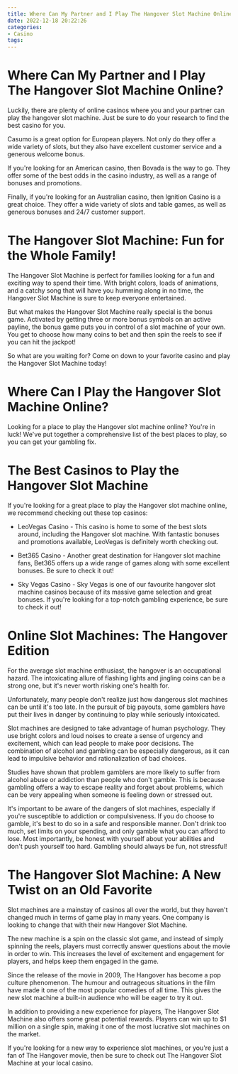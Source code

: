 ```yaml
---
title: Where Can My Partner and I Play The Hangover Slot Machine Online
date: 2022-12-18 20:22:26
categories:
- Casino
tags:
---
```



#  Where Can My Partner and I Play The Hangover Slot Machine Online?

Luckily, there are plenty of online casinos where you and your partner can play the hangover slot machine. Just be sure to do your research to find the best casino for you.

Casumo is a great option for European players. Not only do they offer a wide variety of slots, but they also have excellent customer service and a generous welcome bonus.

If you're looking for an American casino, then Bovada is the way to go. They offer some of the best odds in the casino industry, as well as a range of bonuses and promotions.

Finally, if you're looking for an Australian casino, then Ignition Casino is a great choice. They offer a wide variety of slots and table games, as well as generous bonuses and 24/7 customer support.

#  The Hangover Slot Machine: Fun for the Whole Family!

The Hangover Slot Machine is perfect for families looking for a fun and exciting way to spend their time. With bright colors, loads of animations, and a catchy song that will have you humming along in no time, the Hangover Slot Machine is sure to keep everyone entertained.

But what makes the Hangover Slot Machine really special is the bonus game. Activated by getting three or more bonus symbols on an active payline, the bonus game puts you in control of a slot machine of your own. You get to choose how many coins to bet and then spin the reels to see if you can hit the jackpot!

So what are you waiting for? Come on down to your favorite casino and play the Hangover Slot Machine today!

#  Where Can I Play the Hangover Slot Machine Online?

Looking for a place to play the Hangover slot machine online? You're in luck! We've put together a comprehensive list of the best places to play, so you can get your gambling fix.

# The Best Casinos to Play the Hangover Slot Machine

If you're looking for a great place to play the Hangover slot machine online, we recommend checking out these top casinos:

* LeoVegas Casino - This casino is home to some of the best slots around, including the Hangover slot machine. With fantastic bonuses and promotions available, LeoVegas is definitely worth checking out.

* Bet365 Casino - Another great destination for Hangover slot machine fans, Bet365 offers up a wide range of games along with some excellent bonuses. Be sure to check it out!

* Sky Vegas Casino - Sky Vegas is one of our favourite hangover slot machine casinos because of its massive game selection and great bonuses. If you're looking for a top-notch gambling experience, be sure to check it out!

#  Online Slot Machines: The Hangover Edition

For the average slot machine enthusiast, the hangover is an occupational hazard. The intoxicating allure of flashing lights and jingling coins can be a strong one, but it's never worth risking one's health for.

Unfortunately, many people don't realize just how dangerous slot machines can be until it's too late. In the pursuit of big payouts, some gamblers have put their lives in danger by continuing to play while seriously intoxicated.

Slot machines are designed to take advantage of human psychology. They use bright colors and loud noises to create a sense of urgency and excitement, which can lead people to make poor decisions. The combination of alcohol and gambling can be especially dangerous, as it can lead to impulsive behavior and rationalization of bad choices.

Studies have shown that problem gamblers are more likely to suffer from alcohol abuse or addiction than people who don't gamble. This is because gambling offers a way to escape reality and forget about problems, which can be very appealing when someone is feeling down or stressed out.

It's important to be aware of the dangers of slot machines, especially if you're susceptible to addiction or compulsiveness. If you do choose to gamble, it's best to do so in a safe and responsible manner. Don't drink too much, set limits on your spending, and only gamble what you can afford to lose. Most importantly, be honest with yourself about your abilities and don't push yourself too hard. Gambling should always be fun, not stressful!

#  The Hangover Slot Machine: A New Twist on an Old Favorite

Slot machines are a mainstay of casinos all over the world, but they haven't changed much in terms of game play in many years. One company is looking to change that with their new Hangover Slot Machine.

The new machine is a spin on the classic slot game, and instead of simply spinning the reels, players must correctly answer questions about the movie in order to win. This increases the level of excitement and engagement for players, and helps keep them engaged in the game.

Since the release of the movie in 2009, The Hangover has become a pop culture phenomenon. The humour and outrageous situations in the film have made it one of the most popular comedies of all time. This gives the new slot machine a built-in audience who will be eager to try it out.

In addition to providing a new experience for players, The Hangover Slot Machine also offers some great potential rewards. Players can win up to $1 million on a single spin, making it one of the most lucrative slot machines on the market.

If you're looking for a new way to experience slot machines, or you're just a fan of The Hangover movie, then be sure to check out The Hangover Slot Machine at your local casino.